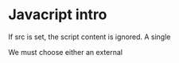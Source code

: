 # Javacript intro

If src is set, the script content is ignored.
A single <script> tag can’t have both the src attribute and code inside.

This won’t work:

<script src="file.js">
  alert(1); // the content is ignored, because src is set
</script>

We must choose either an external <script src="…"> or a regular <script> with code.

The example above can be split into two scripts to work:

<script src="file.js"></script>
<script>
  alert(1);
</script>
